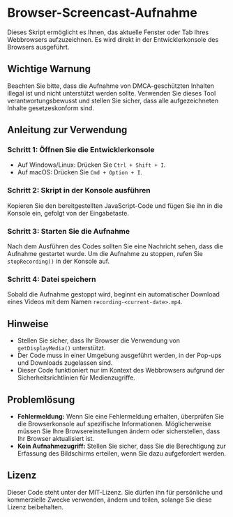 # Browser-Screencast-Aufnahme

Dieses Skript ermöglicht es Ihnen, das aktuelle Fenster oder Tab Ihres Webbrowsers aufzuzeichnen. Es wird direkt in der Entwicklerkonsole des Browsers ausgeführt.

## Wichtige Warnung

Beachten Sie bitte, dass die Aufnahme von DMCA-geschützten Inhalten illegal ist und nicht unterstützt werden sollte. Verwenden Sie dieses Tool verantwortungsbewusst und stellen Sie sicher, dass alle aufgezeichneten Inhalte gesetzeskonform sind.

## Anleitung zur Verwendung

### Schritt 1: Öffnen Sie die Entwicklerkonsole
- Auf Windows/Linux: Drücken Sie `Ctrl + Shift + I`.
- Auf macOS: Drücken Sie `Cmd + Option + I`.

### Schritt 2: Skript in der Konsole ausführen
Kopieren Sie den bereitgestellten JavaScript-Code und fügen Sie ihn in die Konsole ein, gefolgt von der Eingabetaste.

### Schritt 3: Starten Sie die Aufnahme
Nach dem Ausführen des Codes sollten Sie eine Nachricht sehen, dass die Aufnahme gestartet wurde. Um die Aufnahme zu stoppen, rufen Sie `stopRecording()` in der Konsole auf.

### Schritt 4: Datei speichern
Sobald die Aufnahme gestoppt wird, beginnt ein automatischer Download eines Videos mit dem Namen `recording-<current-date>.mp4`.

## Hinweise

- Stellen Sie sicher, dass Ihr Browser die Verwendung von `getDisplayMedia()` unterstützt.
- Der Code muss in einer Umgebung ausgeführt werden, in der Pop-ups und Downloads zugelassen sind.
- Dieser Code funktioniert nur im Kontext des Webbrowsers aufgrund der Sicherheitsrichtlinien für Medienzugriffe.

## Problemlösung

- **Fehlermeldung:** Wenn Sie eine Fehlermeldung erhalten, überprüfen Sie die Browserkonsole auf spezifische Informationen. Möglicherweise müssen Sie Ihre Browsereinstellungen ändern oder sicherstellen, dass Ihr Browser aktualisiert ist.
- **Kein Aufnahmezugriff:** Stellen Sie sicher, dass Sie die Berechtigung zur Erfassung des Bildschirms erteilen, wenn Sie dazu aufgefordert werden.

## Lizenz

Dieser Code steht unter der MIT-Lizenz. Sie dürfen ihn für persönliche und kommerzielle Zwecke verwenden, ändern und teilen, solange Sie diese Lizenz beibehalten.
